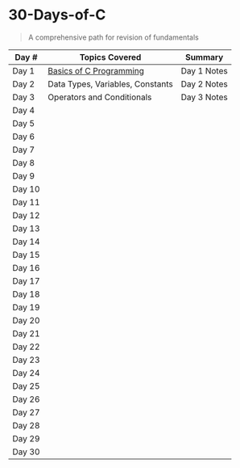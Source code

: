 # 30-Days-of-C
>A comprehensive path for revision of fundamentals

| Day # |  Topics Covered| Summary|
|-------|---------------|-------|
| Day 1 | [Basics of C Programming](https://github.com/balapriyac/30-Days-of-C/tree/main/day-1)| Day 1 Notes|
| Day 2 | Data Types, Variables, Constants| Day 2 Notes|
| Day 3 | Operators and Conditionals| Day 3 Notes|
| Day 4 | ||
| Day 5 | ||
| Day 6 | ||
| Day 7 | ||
| Day 8 | ||
| Day 9 | ||
| Day 10 |||
| Day 11 |||
| Day 12 | ||
| Day 13 | ||
| Day 14 | ||
| Day 15 | ||
| Day 16 | ||
| Day 17| ||
| Day 18 | ||
| Day 19 | ||
| Day 20 |||
| Day 21 |||
| Day 22 |||
| Day 23 |||
| Day 24 |||
| Day 25 |||
| Day 26 |||
| Day 27 |||
| Day 28 |||
| Day 29 |||
| Day 30 |||


